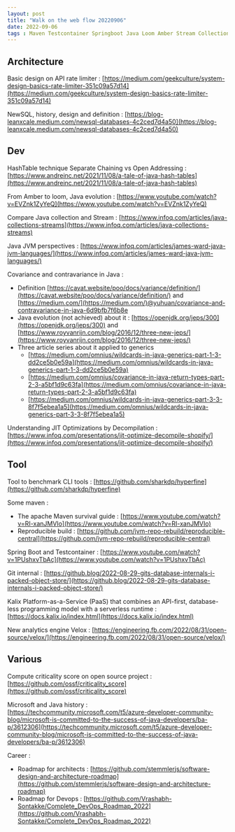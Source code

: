 ```yaml
---
layout: post
title: "Walk on the web flow 20220906"
date: 2022-09-06
tags : Maven Testcontainer Springboot Java Loom Amber Stream Collection Opensource Git Kalix Serverless Jvm Hash Velox Generics Covariance Contravariance Ratelimiter Throttling Newsql Jit Devops Microsoft
---
```


## Architecture  

Basic design on API rate limiter : [https://medium.com/geekculture/system-design-basics-rate-limiter-351c09a57d14](https://medium.com/geekculture/system-design-basics-rate-limiter-351c09a57d14)   

NewSQL, history, design and definition : [https://blog-leanxcale.medium.com/newsql-databases-4c2ced7d4a50](https://blog-leanxcale.medium.com/newsql-databases-4c2ced7d4a50)   

## Dev   

HashTable technique Separate Chaining vs Open Addressing : [https://www.andreinc.net/2021/11/08/a-tale-of-java-hash-tables](https://www.andreinc.net/2021/11/08/a-tale-of-java-hash-tables)    

From Amber to loom, Java evolution : [https://www.youtube.com/watch?v=EVZnk1ZyYeQ](https://www.youtube.com/watch?v=EVZnk1ZyYeQ)    

Compare Java collection and Stream : [https://www.infoq.com/articles/java-collections-streams](https://www.infoq.com/articles/java-collections-streams)    

Java JVM perspectives : [https://www.infoq.com/articles/james-ward-java-jvm-languages/](https://www.infoq.com/articles/james-ward-java-jvm-languages/)    

Covariance and contravariance in Java  :
* Definition [https://cavat.website/poo/docs/variance/definition/](https://cavat.website/poo/docs/variance/definition/) and [https://medium.com/](https://medium.com/)@yuhuan/covariance-and-contravariance-in-java-6d9bfb7f6b8e
* Java evolution (not achieved) about it : [https://openjdk.org/jeps/300](https://openjdk.org/jeps/300) and [https://www.royvanrijn.com/blog/2016/12/three-new-jeps/](https://www.royvanrijn.com/blog/2016/12/three-new-jeps/)   
* Three article series about it applied to generics
   * [https://medium.com/omnius/wildcards-in-java-generics-part-1-3-dd2ce5b0e59a](https://medium.com/omnius/wildcards-in-java-generics-part-1-3-dd2ce5b0e59a)   
   * [https://medium.com/omnius/covariance-in-java-return-types-part-2-3-a5bf1d9c63fa](https://medium.com/omnius/covariance-in-java-return-types-part-2-3-a5bf1d9c63fa)   
   * [https://medium.com/omnius/wildcards-in-java-generics-part-3-3-8f7f5ebea1a5](https://medium.com/omnius/wildcards-in-java-generics-part-3-3-8f7f5ebea1a5)   

Understanding JIT Optimizations by Decompilation : [https://www.infoq.com/presentations/jit-optimize-decompile-shopify/](https://www.infoq.com/presentations/jit-optimize-decompile-shopify/)

## Tool   

Tool to benchmark CLI tools : [https://github.com/sharkdp/hyperfine](https://github.com/sharkdp/hyperfine)    

Some maven :
* The apache Maven survival guide : [https://www.youtube.com/watch?v=RI-xanJMVIo](https://www.youtube.com/watch?v=RI-xanJMVIo)    
* Reproducible build : [https://github.com/jvm-repo-rebuild/reproducible-central](https://github.com/jvm-repo-rebuild/reproducible-central)    

Spring Boot and Testcontainer : [https://www.youtube.com/watch?v=1PUshxvTbAc](https://www.youtube.com/watch?v=1PUshxvTbAc)   

Git internal : [https://github.blog/2022-08-29-gits-database-internals-i-packed-object-store/](https://github.blog/2022-08-29-gits-database-internals-i-packed-object-store/)    

Kalix Platform-as-a-Service (PaaS) that combines an API-first, database-less programming model with a serverless runtime : [https://docs.kalix.io/index.html](https://docs.kalix.io/index.html)   

New analytics engine Velox : [https://engineering.fb.com/2022/08/31/open-source/velox/](https://engineering.fb.com/2022/08/31/open-source/velox/)   

## Various   

Compute criticality score on open source project : [https://github.com/ossf/criticality_score](https://github.com/ossf/criticality_score)   

Microsoft and Java history : [https://techcommunity.microsoft.com/t5/azure-developer-community-blog/microsoft-is-committed-to-the-success-of-java-developers/ba-p/3612306](https://techcommunity.microsoft.com/t5/azure-developer-community-blog/microsoft-is-committed-to-the-success-of-java-developers/ba-p/3612306)   

Career : 
* Roadmap for architects : [https://github.com/stemmlerjs/software-design-and-architecture-roadmap](https://github.com/stemmlerjs/software-design-and-architecture-roadmap)      
* Roadmap for Devops : [https://github.com/Vrashabh-Sontakke/Complete_DevOps_Roadmap_2022](https://github.com/Vrashabh-Sontakke/Complete_DevOps_Roadmap_2022)    
